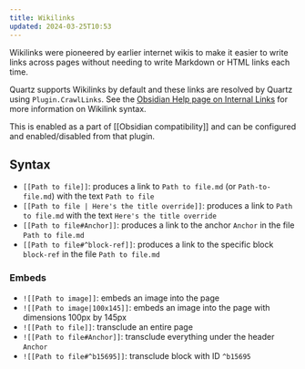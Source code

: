 ```yaml
---
title: Wikilinks
updated: 2024-03-25T10:53
---
```


Wikilinks were pioneered by earlier internet wikis to make it easier to write links across pages without needing to write Markdown or HTML links each time.

Quartz supports Wikilinks by default and these links are resolved by Quartz using `Plugin.CrawlLinks`. See the [Obsidian Help page on Internal Links](https://help.obsidian.md/Linking+notes+and+files/Internal+links) for more information on Wikilink syntax.

This is enabled as a part of [[Obsidian compatibility]] and can be configured and enabled/disabled from that plugin.

## Syntax

- `[[Path to file]]`: produces a link to `Path to file.md` (or `Path-to-file.md`) with the text `Path to file`
- `[[Path to file | Here's the title override]]`: produces a link to `Path to file.md` with the text `Here's the title override`
- `[[Path to file#Anchor]]`: produces a link to the anchor `Anchor` in the file `Path to file.md`
- `[[Path to file#^block-ref]]`: produces a link to the specific block `block-ref` in the file `Path to file.md`

### Embeds

- `![[Path to image]]`: embeds an image into the page
- `![[Path to image|100x145]]`: embeds an image into the page with dimensions 100px by 145px
- `![[Path to file]]`: transclude an entire page
- `![[Path to file#Anchor]]`: transclude everything under the header `Anchor`
- `![[Path to file#^b15695]]`: transclude block with ID `^b15695`
